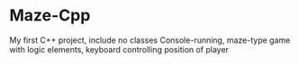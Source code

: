 # Maze-Cpp
My first C++ project, include no classes
Console-running, maze-type game with logic elements, keyboard controlling position of player
